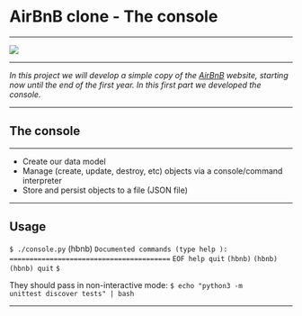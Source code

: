 # **AirBnB clone - The console**
________________________________________
<img src="https://github.com/jegomezV/holbertonschool-AirBnB_clone/blob/master/hbnbnn%20creyk.png?raw=true">

________________________________________

*In this project we will develop a simple copy of the [AirBnB](https://www.airbnb.com.co/) website, starting now until the end of the first year. In this first part we developed the console.*
________________________________________

## **The console**

________________________________________
- Create our data model
- Manage (create, update, destroy, etc) objects via a console/command interpreter
- Store and persist objects to a file (JSON file)
________________________________________

## **Usage**
<code>$ ./console.py</code>
(hbnb) </code>
<code></code>
<code>Documented commands (type help <topic>):</code>
<code></code>
<code>========================================</code>
<code></code>
<code>EOF  help  quit</code>
<code></code>
<code>(hbnb)</code>
<code>(hbnb)</code>
<code>(hbnb) quit</code>
<code></code>
<code>$</code>

They should pass in non-interactive mode: <code>$ echo "python3 -m unittest discover tests" | bash</code>
________________________________________
